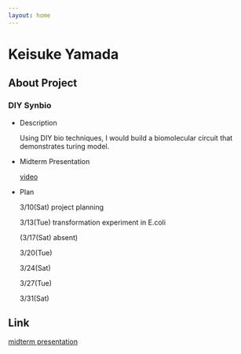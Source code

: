```yaml
---
layout: home
---
```


# Keisuke Yamada

## About Project
### DIY Synbio
- Description

  Using DIY bio techniques, I would build a biomolecular circuit that demonstrates turing model.
- Midterm Presentation

    [video](https://vimeo.com/258476524)

- Plan

    3/10(Sat) project planning

    3/13(Tue) transformation experiment in E.coli

    (3/17(Sat) absent)

    3/20(Tue) 

    3/24(Sat) 

    3/27(Tue) 

    3/31(Sat) 

## Link
[midterm presentation](https://vimeo.com/258476524)
